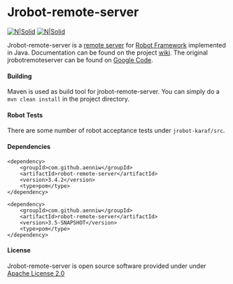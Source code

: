 # Jrobot-remote-server

[![N|Solid](https://travis-ci.org/aenniw/jrobotremoteserver.svg?branch=master)](https://travis-ci.org/aenniw/jrobotremoteserver)
[![N|Solid](https://coveralls.io/repos/github/aenniw/jrobotremoteserver/badge.svg?branch=master)](https://coveralls.io/github/aenniw/jrobotremoteserver?branch=master)

Jrobot-remote-server is a [remote server](https://code.google.com/p/robotframework/wiki/RemoteLibrary) for [Robot Framework](http://robotframework.googlecode.com/) implemented in Java.
Documentation can be found on the project [wiki](https://github.com/ombre42/jrobotremoteserver/wiki).
The original jrobotremoteserver can be found on [Google Code](http://code.google.com/p/jrobotremoteserver/).

#### Building

Maven is used as build tool for jrobot-remote-server.
You can simply do a ```mvn clean install``` in the project directory.

#### Robot Tests

There are some number of robot acceptance tests under `jrobot-karaf/src`.

#### Dependencies

```
<dependency>
    <groupId>com.github.aenniw</groupId>
    <artifactId>robot-remote-server</artifactId>
    <version>3.4.2</version>
    <type>pom</type>
</dependency>
```

```
<dependency>
    <groupId>com.github.aenniw</groupId>
    <artifactId>robot-remote-server</artifactId>
    <version>3.5-SNAPSHOT</version>
    <type>pom</type>
</dependency>
```

#### License

Jrobot-remote-server is open source software provided under under [Apache License 2.0](http://apache.org/licenses/LICENSE-2.0)
